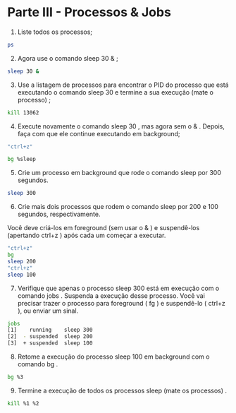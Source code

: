 # Parte III - Processos & Jobs

1. Liste todos os processos;

```bash
ps
```

2. Agora use o comando sleep 30 & ;

```bash
sleep 30 &
````

3. Use a listagem de processos para encontrar o PID do processo que está executando o comando sleep 30 e termine a sua execução (mate o processo) ;

```bash
kill 13062
```

4. Execute novamente o comando sleep 30 , mas agora sem o & . Depois, faça com que ele continue executando em background;

```bash
"ctrl+z"

bg %sleep
```


5. Crie um processo em background que rode o comando sleep por 300 segundos.

```bash
sleep 300
```


6. Crie mais dois processos que rodem o comando sleep por 200 e 100 segundos, respectivamente.

Você deve criá-los em foreground (sem usar o & ) e suspendê-los (apertando ctrl+z ) após cada um começar a executar.

```bash
"ctrl+z"
bg
sleep 200
"ctrl+z"
sleep 100
```


7. Verifique que apenas o processo sleep 300 está em execução com o comando jobs . Suspenda a execução desse processo.
Você vai precisar trazer o processo para foreground ( fg ) e suspendê-lo ( ctrl+z ), ou enviar um sinal.

```bash
jobs
[1]    running    sleep 300
[2]  - suspended  sleep 200
[3]  + suspended  sleep 100
```

8. Retome a execução do processo sleep 100 em background com o comando bg .

```bash
bg %3
```

9. Termine a execução de todos os processos sleep (mate os processos) .

```bash
kill %1 %2
```
